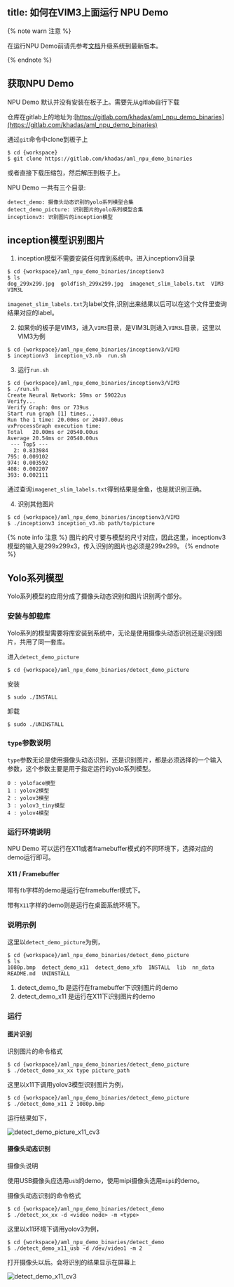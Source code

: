 title: 如何在VIM3上面运行 NPU Demo
---

{% note warn 注意 %}

在运行NPU Demo前请先参考[文档](/android/zh-cn/vim3/HowToUpgradeTheSystem.html)升级系统到最新版本。

{% endnote %}


## 获取NPU Demo

NPU Demo 默认并没有安装在板子上。需要先从gitlab自行下载

仓库在gitlab上的地址为:[https://gitlab.com/khadas/aml_npu_demo_binaries](https://gitlab.com/khadas/aml_npu_demo_binaries)

通过`git`命令中clone到板子上

```shell
$ cd {workspace}
$ git clone https://gitlab.com/khadas/aml_npu_demo_binaries
```

或者直接下载压缩包，然后解压到板子上。


NPU Demo 一共有三个目录:

```
detect_demo: 摄像头动态识别的yolo系列模型合集
detect_demo_picture: 识别图片的yolo系列模型合集
inceptionv3: 识别图片的inception模型
```

## inception模型识别图片

1. inception模型不需要安装任何库到系统中。进入inceptionv3目录

```shell
$ cd {workspace}/aml_npu_demo_binaries/inceptionv3
$ ls
dog_299x299.jpg  goldfish_299x299.jpg  imagenet_slim_labels.txt  VIM3  VIM3L
```

`imagenet_slim_labels.txt`为label文件,识别出来结果以后可以在这个文件里查询结果对应的label。

2. 如果你的板子是VIM3，进入`VIM3`目录，是VIM3L则进入`VIM3L`目录，这里以VIM3为例

```shell
$ cd {workspace}/aml_npu_demo_binaries/inceptionv3/VIM3
$ inceptionv3  inception_v3.nb  run.sh
```

3. 运行`run.sh`

```shell
$ cd {workspace}/aml_npu_demo_binaries/inceptionv3/VIM3
$ ./run.sh
Create Neural Network: 59ms or 59022us
Verify...
Verify Graph: 0ms or 739us
Start run graph [1] times...
Run the 1 time: 20.00ms or 20497.00us
vxProcessGraph execution time:
Total   20.00ms or 20540.00us
Average 20.54ms or 20540.00us
 --- Top5 ---
  2: 0.833984
795: 0.009102
974: 0.003592
408: 0.002207
393: 0.002111
```

通过查询`imagenet_slim_labels.txt`得到结果是金鱼，也是就识别正确。


4. 识别其他图片

```shell
$ cd {workspace}/aml_npu_demo_binaries/inceptionv3/VIM3
$ ./inceptionv3 inception_v3.nb path/to/picture
```

{% note info 注意 %}
图片的尺寸要与模型的尺寸对应，因此这里，inceptionv3模型的输入是299x299x3，传入识别的图片也必须是299x299。
{% endnote %}

## Yolo系列模型

Yolo系列模型的应用分成了摄像头动态识别和图片识别两个部分。

### 安装与卸载库

Yolo系列的模型需要将库安装到系统中，无论是使用摄像头动态识别还是识别图片，共用了同一套库。

进入`detect_demo_picture`

```shell
$ cd {workspace}/aml_npu_demo_binaries/detect_demo_picture
```

安装

```shell
$ sudo ./INSTALL
```

卸载

```shell
$ sudo ./UNINSTALL
```

### `type`参数说明

`type`参数无论是使用摄像头动态识别，还是识别图片，都是必须选择的一个输入参数，这个参数主要是用于指定运行的yolo系列模型。

```
0 : yoloface模型
1 : yolov2模型
2 : yolov3模型
3 : yolov3_tiny模型
4 : yolov4模型
```

### 运行环境说明

NPU Demo 可以运行在X11或者framebuffer模式的不同环境下，选择对应的demo运行即可。

#### X11 / Framebuffer

带有`fb`字样的demo是运行在framebuffer模式下。

带有`X11`字样的demo则是运行在桌面系统环境下。

### 说明示例

这里以`detect_demo_picture`为例，

```shell
$ cd {workspace}/aml_npu_demo_binaries/detect_demo_picture
$ ls 
1080p.bmp  detect_demo_x11  detect_demo_xfb  INSTALL  lib  nn_data  README.md  UNINSTALL
```

1. detect_demo_fb  是运行在framebuffer下识别图片的demo
3. detect_demo_x11 是运行在X11下识别图片的demo


### 运行

#### 图片识别

识别图片的命令格式

```shell
$ cd {workspace}/aml_npu_demo_binaries/detect_demo_picture
$ ./detect_demo_xx_xx type picture_path
```

这里以x11下调用yolov3模型识别图片为例，

```shell
$ cd {workspace}/aml_npu_demo_binaries/detect_demo_picture
$ ./detect_demo_x11 2 1080p.bmp
```

运行结果如下，

![detect_demo_picture_x11_cv3](/android/images/vim3/detect_demo_picture_x11_cv3.png)

#### 摄像头动态识别

摄像头说明

使用USB摄像头应选用`usb`的demo，使用mipi摄像头选用`mipi`的demo。

摄像头动态识别的命令格式

```shell
$ cd {workspace}/aml_npu_demo_binaries/detect_demo
$ ./detect_xx_xx -d <video node> -m <type>
```

这里以x11环境下调用yolov3为例，

```shell
$ cd {workspace}/aml_npu_demo_binaries/detect_demo
$ ./detect_demo_x11_usb -d /dev/video1 -m 2
```

打开摄像头以后。会将识别的结果显示在屏幕上

![detect_demo_x11_cv3](/android/images/vim3/detect_demo_x11_cv3.png)


